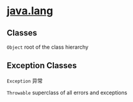 # [java.lang](https://docs.oracle.com/en/java/javase/20/docs/api/java.base/java/lang/package-summary.html)

## Classes

`Object` root of the class hierarchy

## Exception Classes

`Exception` 异常

`Throwable` superclass of all errors and exceptions
